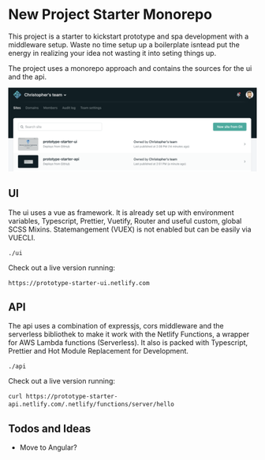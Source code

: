 # New Project Starter Monorepo

This project is a starter to kickstart prototype and spa development with a middleware setup. Waste no time setup up a boilerplate isntead put the energy in realizing your idea not wasting it into seting things up.

The project uses a monorepo approach and contains the sources for the ui and the api.

![Netlify Monorepo](https://github.com/ChristopherNeuwirth/prototype-starter/blob/master/doc/media/readme-netlify.png?raw=true)

## UI

The ui uses a vue as framework. It is already set up with environment variables, Typescript, Prettier, Vuetify, Router and useful custom, global SCSS Mixins. Statemangement (VUEX) is not enabled but can be easily via VUECLI.

```
./ui
```

Check out a live version running:

```
https://prototype-starter-ui.netlify.com
```

## API

The api uses a combination of expressjs, cors middleware and the serverless bibliothek to make it work with the Netlify Functions, a wrapper for AWS Lambda functions (Serverless). It also is packed with Typescript, Prettier and Hot Module Replacement for Development.

```
./api
```

Check out a live version running:

```
curl https://prototype-starter-api.netlify.com/.netlify/functions/server/hello
```

## Todos and Ideas

- Move to Angular?
